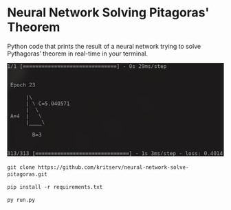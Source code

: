 # Neural Network Solving Pitagoras' Theorem

Python code that prints the result of a neural network trying to solve Pythagoras’ theorem in real-time in your terminal.

<img src="screenshot.png" >

```
git clone https://github.com/kritserv/neural-network-solve-pitagoras.git
```

```
pip install -r requirements.txt
```

```
py run.py
```
